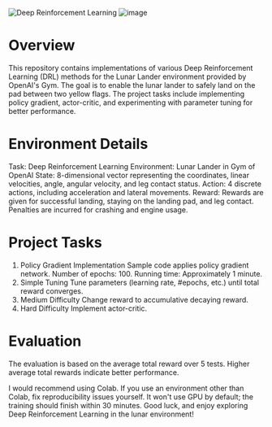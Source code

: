 ![Deep Reinforcement Learning]()
![image](https://github.com/Sajidcodes/Deep-Reinforcement-Learning/assets/101083684/7cba6c8b-b5c6-46d9-943c-b48bb8be8687)



# Overview
This repository contains implementations of various Deep Reinforcement Learning (DRL) methods for the Lunar Lander environment provided by OpenAI's Gym. The goal is to enable the lunar lander to safely land on the pad between two yellow flags. The project tasks include implementing policy gradient, actor-critic, and experimenting with parameter tuning for better performance.

# Environment Details
Task: Deep Reinforcement Learning
Environment: Lunar Lander in Gym of OpenAI
State: 8-dimensional vector representing the coordinates, linear velocities, angle, angular velocity, and leg contact status.
Action: 4 discrete actions, including acceleration and lateral movements.
Reward: Rewards are given for successful landing, staying on the landing pad, and leg contact. Penalties are incurred for crashing and engine usage.
# Project Tasks
1. Policy Gradient Implementation
Sample code applies policy gradient network.
Number of epochs: 100.
Running time: Approximately 1 minute.
2. Simple Tuning
Tune parameters (learning rate, #epochs, etc.) until total reward converges.
3. Medium Difficulty
Change reward to accumulative decaying reward.
4. Hard Difficulty
Implement actor-critic.
# Evaluation
The evaluation is based on the average total reward over 5 tests. Higher average total rewards indicate better performance.

I would recommend using Colab. If you use an environment other than Colab, fix reproducibility issues yourself.
It won't use GPU by default; the training should finish within 30 minutes.
Good luck, and enjoy exploring Deep Reinforcement Learning in the lunar environment!





